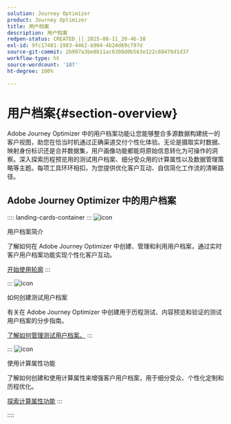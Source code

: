 ```yaml
---
solution: Journey Optimizer
product: Journey Optimizer
title: 用户档案
description: 用户档案
redpen-status: CREATED_||_2025-08-11_20-46-38
exl-id: 9fc17481-1983-4462-b904-4b24d69c797d
source-git-commit: 2b907a3be8b11ac6308d0b563e122c88478d1d37
workflow-type: ht
source-wordcount: '187'
ht-degree: 100%

---
```


# 用户档案{#section-overview}

Adobe Journey Optimizer 中的用户档案功能让您能够整合多源数据构建统一的客户视图，助您在恰当时机通过正确渠道交付个性化体验。无论是摄取实时数据、映射身份标识还是合并数据集，用户画像功能都能将原始信息转化为可操作的洞察。深入探索历程预览用的测试用户档案、细分受众用的计算属性以及数据管理策略等主题。每项工具环环相扣，为您提供优化客户互动、自信简化工作流的清晰路径。

## Adobe Journey Optimizer 中的用户档案

:::: landing-cards-container
:::
![icon](https://cdn.experienceleague.adobe.com/icons/circle-play.svg?lang=zh-Hans)

用户档案简介

了解如何在 Adobe Journey Optimizer 中创建、管理和利用用户档案，通过实时客户用户档案功能实现个性化客户互动。

[开始使用轮廓](../using/audience/get-started-profiles.md)
:::

:::
![icon](https://cdn.experienceleague.adobe.com/icons/list-check.svg?lang=zh-Hans)

如何创建测试用户档案

有关在 Adobe Journey Optimizer 中创建用于历程测试、内容预览和验证的测试用户档案的分步指南。

[了解如何管理测试用户档案。](../using/audience/creating-test-profiles.md)
:::

:::
![icon](https://cdn.experienceleague.adobe.com/icons/bullseye.svg?lang=zh-Hans)

使用计算属性功能

了解如何创建和使用计算属性来增强客户用户档案，用于细分受众、个性化定制和历程优化。

[探索计算属性功能](../using/audience/computed-attributes.md)
:::

::::
